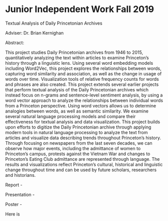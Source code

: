 # Junior Independent Work Fall 2019

Textual Analysis of Daily Princetonian Archives

Adviser: Dr. Brian Kernighan

Abstract:

This project studies Daily Princetonian archives from 1946 to 2015, quantitatively analyzing the text within articles to examine Princeton’s history through a linguistic lens. Using several word embedding models including Word2Vec, this project explores the relationships between words, capturing word similarity and association, as well as the change in usage of words over time.
Visualization tools of relative frequency counts for words and phrases are also created. This project extends several earlier projects that perform textual analysis of the Daily Princetonian archives which instead focus on n-grams and sentence-level sentiment analysis, by using a word vector approach to analyze the relationships between individual words from a Princeton perspective. Using word vectors allows us to determine analogies between words, as well as semantic similarity. We examine several natural language processing models and compare their effectiveness for textual analysis and data visualization. This project builds upon efforts to digitize the Daily Princetonian archive through applying modern tools in natural language processing to analyze the text from articles and visualize data describing trends throughout Princeton’s history. Through focusing on newspapers from the last seven decades, we can observe how major events, including the admittance of women to Princeton’s campus, protests against the Vietnam War and changes to Princeton’s Eating Club admittance are represented through language. The results and visualizations reflect Princeton’s cultural, historical and linguistic change throughout time and can be used by future scholars, researchers and historians.

Report - 

Presentation - 

Poster - 

Here is
